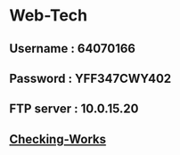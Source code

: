 # Web-Tech
## Username : 64070166
## Password : YFF347CWY402
## FTP server : 10.0.15.20
## [Checking-Works](http://10.0.15.20/it/64070166/)
